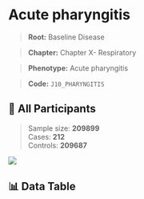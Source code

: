 # Acute pharyngitis

> **Root:** Baseline Disease  

> **Chapter:** Chapter X- Respiratory  

> **Phenotype:** Acute pharyngitis  

> **Code:** `J10_PHARYNGITIS`

## 🧪 All Participants  
> Sample size: **209899**  
> Cases: **212**  
> Controls: **209687**
<img src="/Sensitive/Figures/ALL/Baseline/J10_PHARYNGITIS.png"/>

## 📊 Data Table
<CsvTableMRF src="/Sensitive/Data/ALL/Baseline/LG_J10_PHARYNGITIS.csv"/>

